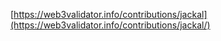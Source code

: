 [https://web3validator.info/contributions/jackal](https://web3validator.info/contributions/jackal/)
